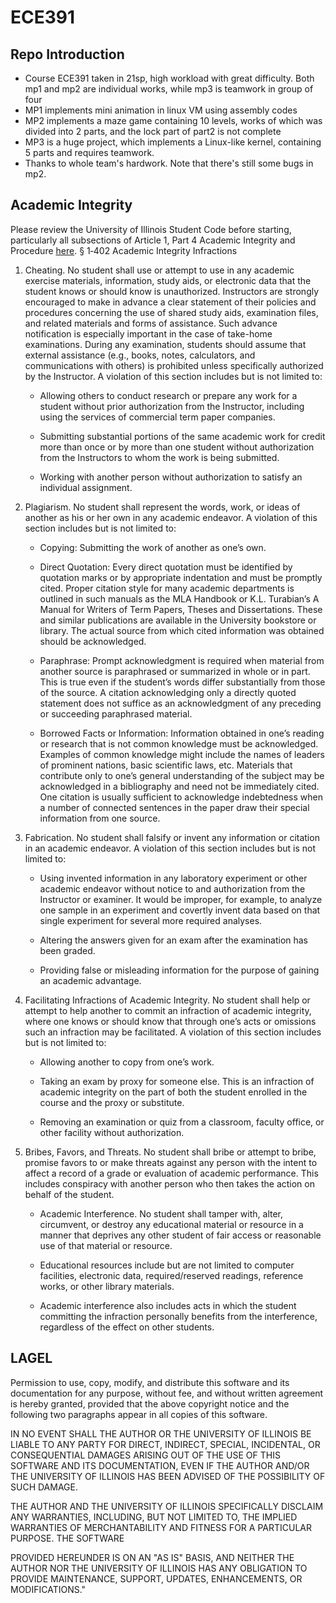 # ECE391
## Repo Introduction
* Course ECE391 taken in 21sp, high workload with great difficulty. Both mp1 and mp2 are individual works, while mp3 is teamwork in group of four<br/>
* MP1 implements mini animation in linux VM using assembly codes<br/>
* MP2 implements a maze game containing 10 levels, works of which was divided into 2 parts, and the lock part of part2 is not complete<br/>
* MP3 is a huge project, which implements a Linux-like kernel, containing 5 parts and requires teamwork.<br/>
* Thanks to whole team's hardwork. Note that there's still some bugs in mp2.
## Academic Integrity
Please review the University of Illinois Student Code before starting, particularly all subsections of Article 1, Part 4 Academic Integrity and Procedure [here](https://studentcode.illinois.edu/article1/part4/1-401/).
§ 1‑402 Academic Integrity Infractions

1. Cheating. No student shall use or attempt to use in any academic exercise materials, information, study aids, or electronic data that the student knows or should know is unauthorized. Instructors are strongly encouraged to make in advance a clear statement of their policies and procedures concerning the use of shared study aids, examination files, and related materials and forms of assistance. Such advance notification is especially important in the case of take-home examinations. During any examination, students should assume that external assistance (e.g., books, notes, calculators, and communications with others) is prohibited unless specifically authorized by the Instructor. A violation of this section includes but is not limited to:

    - Allowing others to conduct research or prepare any work for a student without prior authorization from the Instructor, including using the services of commercial term paper companies.

    - Submitting substantial portions of the same academic work for credit more than once or by more than one student without authorization from the Instructors to whom the work is being submitted.

    - Working with another person without authorization to satisfy an individual assignment.

2. Plagiarism. No student shall represent the words, work, or ideas of another as his or her own in any academic endeavor. A violation of this section includes but is not limited to:

    - Copying: Submitting the work of another as one’s own.

    - Direct Quotation: Every direct quotation must be identified by quotation marks or by appropriate indentation and must be promptly cited. Proper citation style for many academic departments is outlined in such manuals as the MLA Handbook or K.L. Turabian’s A Manual for Writers of Term Papers, Theses and Dissertations. These and similar publications are available in the University bookstore or library. The actual source from which cited information was obtained should be acknowledged.

    - Paraphrase: Prompt acknowledgment is required when material from another source is paraphrased or summarized in whole or in part. This is true even if the student’s words differ substantially from those of the source. A citation acknowledging only a directly quoted statement does not suffice as an acknowledgment of any preceding or succeeding paraphrased material.

    - Borrowed Facts or Information: Information obtained in one’s reading or research that is not common knowledge must be acknowledged. Examples of common knowledge might include the names of leaders of prominent nations, basic scientific laws, etc. Materials that contribute only to one’s general understanding of the subject may be acknowledged in a bibliography and need not be immediately cited. One citation is usually sufficient to acknowledge indebtedness when a number of connected sentences in the paper draw their special information from one source.

3. Fabrication. No student shall falsify or invent any information or citation in an academic endeavor. A violation of this section includes but is not limited to:

    - Using invented information in any laboratory experiment or other academic endeavor without notice to and authorization from the Instructor or examiner. It would be improper, for example, to analyze one sample in an experiment and covertly invent data based on that single experiment for several more required analyses.

    - Altering the answers given for an exam after the examination has been graded.

    - Providing false or misleading information for the purpose of gaining an academic advantage.

4. Facilitating Infractions of Academic Integrity. No student shall help or attempt to help another to commit an infraction of academic integrity, where one knows or should know that through one’s acts or omissions such an infraction may be facilitated. A violation of this section includes but is not limited to:

    - Allowing another to copy from one’s work.

    - Taking an exam by proxy for someone else. This is an infraction of academic integrity on the part of both the student enrolled in the course and the proxy or substitute.

    - Removing an examination or quiz from a classroom, faculty office, or other facility without authorization.

5. Bribes, Favors, and Threats. No student shall bribe or attempt to bribe, promise favors to or make threats against any person with the intent to affect a record of a grade or evaluation of academic performance. This includes conspiracy with another person who then takes the action on behalf of the student.

    - Academic Interference. No student shall tamper with, alter, circumvent, or destroy any educational material or resource in a manner that deprives any other student of fair access or reasonable use of that material or resource.

    - Educational resources include but are not limited to computer facilities, electronic data, required/reserved readings, reference works, or other library materials.

    - Academic interference also includes acts in which the student committing the infraction personally benefits from the interference, regardless of the effect on other students.

## LAGEL

Permission to use, copy, modify, and distribute this software and its documentation for any purpose, without fee, and without written agreement is hereby granted, provided that the above copyright notice and the following two paragraphs appear in all copies of this software.

IN NO EVENT SHALL THE AUTHOR OR THE UNIVERSITY OF ILLINOIS BE LIABLE TO ANY PARTY FOR DIRECT, INDIRECT, SPECIAL, INCIDENTAL, OR CONSEQUENTIAL DAMAGES ARISING OUT OF THE USE OF THIS SOFTWARE AND ITS DOCUMENTATION, EVEN IF THE AUTHOR AND/OR THE UNIVERSITY OF ILLINOIS HAS BEEN ADVISED OF THE POSSIBILITY OF SUCH DAMAGE.

THE AUTHOR AND THE UNIVERSITY OF ILLINOIS SPECIFICALLY DISCLAIM ANY WARRANTIES, INCLUDING, BUT NOT LIMITED TO, THE IMPLIED WARRANTIES OF MERCHANTABILITY AND FITNESS FOR A PARTICULAR PURPOSE. THE SOFTWARE

PROVIDED HEREUNDER IS ON AN "AS IS" BASIS, AND NEITHER THE AUTHOR NOR THE UNIVERSITY OF ILLINOIS HAS ANY OBLIGATION TO PROVIDE MAINTENANCE, SUPPORT, UPDATES, ENHANCEMENTS, OR MODIFICATIONS."
